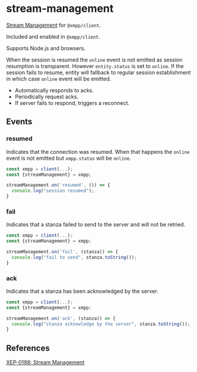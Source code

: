 # stream-management

[Stream Management](https://xmpp.org/extensions/xep-0198.html) for `@xmpp/client`.

Included and enabled in `@xmpp/client`.

Supports Node.js and browsers.

When the session is resumed the `online` event is not emitted as session resumption is transparent.
However `entity.status` is set to `online`.
If the session fails to resume, entity will fallback to regular session establishment in which case `online` event will be emitted.

- Automatically responds to acks.
- Periodically request acks.
- If server fails to respond, triggers a reconnect.

## Events

### resumed

Indicates that the connection was resumed. When that happens the `online` event is not emitted but `xmpp.status` will be `online`.

```js
const xmpp = client(...);
const {streamManagement} = xmpp;

streamManagement.on('resumed', ()) => {
  console.log("session resumed");
}
```

### fail

Indicates that a stanza failed to send to the server and will not be retried.

```js
const xmpp = client(...);
const {streamManagement} = xmpp;

streamManagement.on('fail', (stanza)) => {
  console.log("fail to send", stanza.toString());
}
```

### ack

Indicates that a stanza has been acknowledged by the server.

```js
const xmpp = client(...);
const {streamManagement} = xmpp;

streamManagement.on('ack', (stanza)) => {
  console.log("stanza acknowledge by the server", stanza.toString());
}
```

## References

[XEP-0198: Stream Management](https://xmpp.org/extensions/xep-0198.html#inline-enable)
